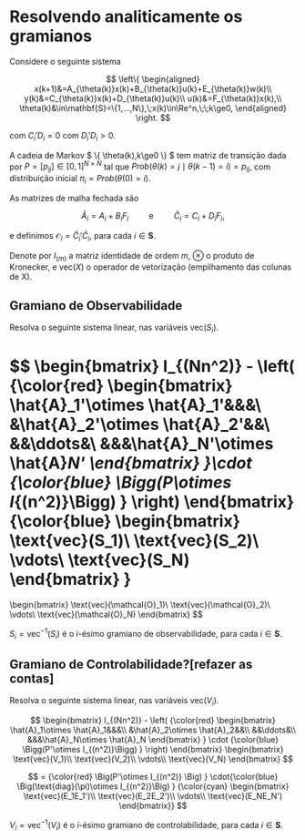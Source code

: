 <script>
MathJax = {
  tex: {
    inlineMath: [['$', '$']]
  },
  svg: {
    fontCache: 'global'
  }
};
</script>
<script type="text/javascript" id="MathJax-script" async
  src="https://cdn.jsdelivr.net/npm/mathjax@3/es5/tex-svg.js">
</script>

# Resolvendo analiticamente os gramianos

Considere o seguinte sistema

$$
\left\{
\begin{aligned}
x(k+1)&=A_{\theta(k)}x(k)+B_{\theta(k)}u(k)+E_{\theta(k)}w(k)\\
y(k)&=C_{\theta(k)}x(k)+D_{\theta(k)}u(k)\\
u(k)&=F_{\theta(k)}x(k),\\
\theta(k)&\in\mathbf{S}=\{1,...,N\},\;x(k)\in\Re^n,\;\;k\ge0,
\end{aligned}
\right.
$$

com $C_i'D_i=0$ com $D_i'D_i>0$.

A cadeia de Markov $ \\{ \theta(k),k\ge0 \\} $ tem matriz de transição dada por $P=[p_{ij}]\in[0,1]^{N\times N}$ tal que $Prob(\theta(k)=j\mid\theta(k-1)=i)=p_{ij}$, com distribuição inicial $\pi_i=Prob(\theta(0)=i)$.

As matrizes de malha fechada são

$$\hat{A}_i=A_i+B_iF_i\qquad\mbox{ e }\qquad\hat{C}_i=C_i+D_iF_i,$$

e definimos $\mathcal{O}_i=\hat{C}_i'\hat{C}_i$, para cada $i\in\mathbf{S}$.

Denote por $I_{(m)}$ a matriz identidade de ordem $m$, $\otimes$ o produto de Kronecker, e $\text{vec}(X)$ o operador de vetorização (empilhamento das colunas de X).

## Gramiano de Observabilidade

Resolva o seguinte sistema linear, nas variáveis $\text{vec}(S_i)$.

$$
\begin{bmatrix}
I_{(Nn^2)} - \left(
{\color{red}
  \begin{bmatrix}
  \hat{A}_1'\otimes \hat{A}_1'&&&\\
  &\hat{A}_2'\otimes \hat{A}_2'&&\\
  &&\ddots&\\
  &&&\hat{A}_N'\otimes \hat{A}_N'
  \end{bmatrix}
}\cdot {\color{blue}
  \Bigg(P\otimes I_{(n^2)}\Bigg)
}
\right)
\end{bmatrix}
{\color{blue}
\begin{bmatrix}
\text{vec}(S_1)\\
\text{vec}(S_2)\\
\vdots\\
\text{vec}(S_N)
\end{bmatrix}
}
=
\begin{bmatrix}
\text{vec}(\mathcal{O}_1)\\
\text{vec}(\mathcal{O}_2)\\
\vdots\\
\text{vec}(\mathcal{O}_N)
\end{bmatrix}
$$

$S_i=\text{vec}^{-1}(S_i)$ é o $i$-ésimo gramiano de observabilidade, para cada $i\in\mathbf{S}$.

## Gramiano de Controlabilidade?[refazer as contas]

Resolva o seguinte sistema linear, nas variáveis $\text{vec}(V_i)$.

$$
\begin{bmatrix}
I_{(Nn^2)} -
\left(
{\color{red}
  \begin{bmatrix}
  \hat{A}_1\otimes \hat{A}_1&&&\\
  &\hat{A}_2\otimes \hat{A}_2&&\\
  &&\ddots&\\
  &&&\hat{A}_N\otimes \hat{A}_N
  \end{bmatrix}
}
\cdot {\color{blue}
  \Bigg(P'\otimes I_{(n^2)}\Bigg)
}
\right)
\end{bmatrix}
\begin{bmatrix}
\text{vec}(V_1)\\
\text{vec}(V_2)\\
\vdots\\
\text{vec}(V_N)
\end{bmatrix}
$$

$$ =
{\color{red}
  \Big(P'\otimes I_{(n^2)} \Big)
}
\cdot{\color{blue}
  \Big(\text{diag}(\pi)\otimes I_{(n^2)}\Big)
}
{\color{cyan}
  \begin{bmatrix}
  \text{vec}(E_1E_1')\\
  \text{vec}(E_2E_2')\\
  \vdots\\
  \text{vec}(E_NE_N')
  \end{bmatrix}}
$$

$V_i=\text{vec}^{-1}(V_i)$ é o $i$-ésimo gramiano de controlabilidade, para cada $i\in\mathbf{S}$.

